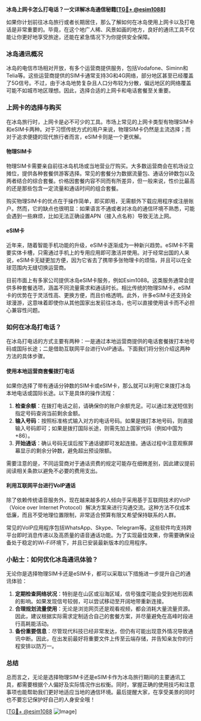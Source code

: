 **冰岛上网卡怎么打电话？一文详解冰岛通信秘籍[[TG💪+ @esim1088](https://t.me/s/esim1088)]**

如果你计划前往冰岛旅行或者长期居住，那么了解如何在冰岛使用上网卡以及打电话是非常重要的。毕竟，在这个地广人稀、风景如画的地方，良好的通讯工具不仅能让你更好地享受旅途，还能在紧急情况下为你提供安全保障。

### 冰岛通讯概况

冰岛的电信市场相对开放，有多个运营商提供服务，包括Vodafone、Siminn和Telia等。这些运营商提供的SIM卡通常支持3G和4G网络，部分地区甚至已经覆盖了5G信号。不过，由于冰岛地势复杂且人口分布较为分散，偏远地区的网络覆盖可能不如城市地区理想。因此，选择合适的上网卡和电话套餐至关重要。

### 上网卡的选择与购买

在冰岛旅行时，上网卡是必不可少的工具。市场上常见的上网卡类型有物理SIM卡和eSIM卡两种。对于习惯传统方式的用户来说，物理SIM卡仍然是主流选择；而对于追求便捷的现代旅行者而言，eSIM卡则是一个更优解。

#### 物理SIM卡
物理SIM卡需要亲自前往冰岛机场或当地营业厅购买。大多数运营商会在机场设立摊位，提供各种套餐供游客选择。常见的套餐分为数据流量包、通话分钟数包以及两者结合的综合套餐。价格因套餐内容不同而有所差异，但一般来说，性价比最高的还是那些包含一定流量和通话时间的组合套餐。

购买物理SIM卡的优点在于操作简单，即买即用，无需额外下载应用程序或注册账户。然而，它的缺点也很明显：如果语言不通或者对冰岛的通信环境不熟悉，可能会遇到一些麻烦，比如无法正确设置APN（接入点名称）导致无法上网。

#### eSIM卡
近年来，随着智能手机功能的升级，eSIM卡逐渐成为一种新兴趋势。eSIM卡不需要实体卡槽，只需通过手机上的专用应用即可激活并使用。对于经常出国的人来说，eSIM卡无疑更加方便，因为它省去了携带多张物理卡的烦恼，并且可以在全球范围内无缝切换运营商。

目前市面上有多家公司提供冰岛eSIM卡服务，例如Esim1088。这类服务通常会提供多种套餐选项，涵盖不同流量需求和通话时长。相比传统的物理SIM卡，eSIM卡的优势在于灵活性高、更换方便，而且价格透明。此外，许多eSIM卡还支持全球漫游，这意味着即使你从其他国家出发前往冰岛，也可以直接使用该卡而不必担心兼容性问题。

### 如何在冰岛打电话？

在冰岛打电话的方式主要有两种：一是通过本地运营商提供的电话套餐拨打本地号码或国际长途；二是借助互联网平台进行VoIP通话。下面我们将分别介绍这两种方法的具体步骤。

#### 使用本地运营商套餐拨打电话
如果你选择了带有通话分钟数的SIM卡或eSIM卡，那么就可以利用它来拨打冰岛本地电话或国际长途。以下是具体的操作流程：

1. **检查余额**：在拨打电话之前，请确保你的账户余额充足。可以通过发送短信到指定号码查询当前剩余金额。
2. **输入号码**：按照标准格式输入对方的电话号码。如果是拨打本地号码，则直接输入号码即可；如果是拨打国际长途，则需先加上国家代码（例如中国为+86）。
3. **开始通话**：确认号码无误后按下通话键即可发起连接。通话过程中注意观察屏幕显示的剩余分钟数，避免超出预设限额。

需要注意的是，不同运营商对于通话资费的规定可能存在细微差别，因此建议提前阅读相关条款以避免不必要的费用支出。

#### 利用互联网平台进行VoIP通话
除了依赖传统语音服务外，现在越来越多的人倾向于采用基于互联网技术的VoIP（Voice over Internet Protocol）解决方案来进行沟通交流。这种方法不仅成本低廉，而且不受地理位置限制，非常适合预算有限又希望保持联系的人群。

常见的VoIP应用程序包括WhatsApp、Skype、Telegram等。这些软件均支持跨平台即时消息传递以及高质量的语音通话功能。为了实现最佳效果，你需要确保设备处于稳定的Wi-Fi环境下，并且已安装最新版本的应用程序。

### 小贴士：如何优化冰岛通讯体验？

无论你是选择物理SIM卡还是eSIM卡，都可以采取以下措施进一步提升自己的通讯体验：

1. **定期检查网络状况**：特别是在山区或沿海区域，信号强度可能会受到地形因素的影响。如果发现信号较弱，可以尝试移动至开阔地带重新连接。
2. **合理规划流量使用**：无论是浏览网页还是观看视频，都会消耗大量流量资源。因此，建议根据实际需求定制适合自己的套餐方案，并尽量避免在高峰时段进行高耗能活动。
3. **备份重要信息**：尽管现代科技已经非常发达，但仍有可能出现意外情况导致通讯中断。因此，在出发前最好将重要文件上传至云端存储，并告知亲友你的行程安排以防万一。

### 总结

总而言之，无论是选择物理SIM卡还是eSIM卡作为冰岛旅行期间的主要通讯工具，都需要根据个人偏好及实际情况作出权衡。同时，掌握正确的使用技巧和注意事项也能帮助我们更好地适应当地的通信环境。最后提醒大家，在享受美景的同时也不要忘记保护好自己的人身安全哦！

[[TG💪+ @esim1088](https://t.me/s/esim1088) ![Image](https://i.postimg.cc/4NQfJmqS/Snipaste-2025-05-13-00-14-12.png)]